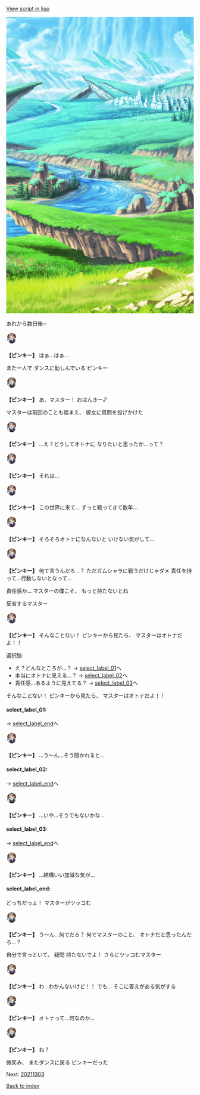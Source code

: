 [View script in lisp](../scripts/20211302.txt)

![plain.png](../images/backgrounds/plain.png)

あれから数日後─

<img src="../images/units/202113.png" alt="202113.png" height="34"/>

**【ピンキー】**
はぁ…はぁ…

また一人で
ダンスに勤しんでいる
ピンキー

<img src="../images/units/202113.png" alt="202113.png" height="34"/>

**【ピンキー】**
あ、マスター！
おはんきー♪

マスターは前回のことも踏まえ、
彼女に質問を投げかけた

<img src="../images/units/202113.png" alt="202113.png" height="34"/>

**【ピンキー】**
…え？どうしてオトナに
なりたいと思ったか…って？

<img src="../images/units/202113.png" alt="202113.png" height="34"/>

**【ピンキー】**
それは…

<img src="../images/units/202113.png" alt="202113.png" height="34"/>

**【ピンキー】**
この世界に来て…
ずっと戦ってきて数年…

<img src="../images/units/202113.png" alt="202113.png" height="34"/>

**【ピンキー】**
そろそろオトナになんないと
いけない気がして…

<img src="../images/units/202113.png" alt="202113.png" height="34"/>

**【ピンキー】**
何て言うんだろ…？
ただガムシャラに戦うだけじゃダメ
責任を持って…行動しないとなって…

責任感か…
マスターの僕こそ、
もっと持たないとね

反省するマスター

<img src="../images/units/202113.png" alt="202113.png" height="34"/>

**【ピンキー】**
そんなことない！
ピンキーから見たら、
マスターはオトナだよ！！

選択肢:
- え？どんなところが…？ → [select_label_01](#select_label_01)へ
- 本当にオトナに見える…？ → [select_label_02](#select_label_02)へ
- 責任感…あるように見えてる？ → [select_label_03](#select_label_03)へ

そんなことない！
ピンキーから見たら、
マスターはオトナだよ！！

#### select_label_01:
 → [select_label_end](#select_label_end)へ

<img src="../images/units/202113.png" alt="202113.png" height="34"/>

**【ピンキー】**
…う～ん…そう聞かれると…

#### select_label_02:
 → [select_label_end](#select_label_end)へ

<img src="../images/units/202113.png" alt="202113.png" height="34"/>

**【ピンキー】**
…いや…そうでもないかな…

#### select_label_03:
 → [select_label_end](#select_label_end)へ

<img src="../images/units/202113.png" alt="202113.png" height="34"/>

**【ピンキー】**
…結構いい加減な気が…

#### select_label_end:

どっちだっよ！
マスターがツッコむ

<img src="../images/units/202113.png" alt="202113.png" height="34"/>

**【ピンキー】**
う～ん…何でだろ？
何でマスターのこと、
オトナだと思ったんだろ…？

自分で言っといて、
疑問 持たないでよ！
さらにツッコむマスター

<img src="../images/units/202113.png" alt="202113.png" height="34"/>

**【ピンキー】**
わ…わかんないけど！！
でも…
そこに答えがある気がする

<img src="../images/units/202113.png" alt="202113.png" height="34"/>

**【ピンキー】**
オトナって…何なのか…

<img src="../images/units/202113.png" alt="202113.png" height="34"/>

**【ピンキー】**
ね？

微笑み、
またダンスに戻る
ピンキーだった

Next: [20211303](20211303.md)

[Back to index](index.md)
